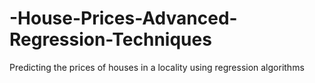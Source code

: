 # -House-Prices-Advanced-Regression-Techniques
Predicting the prices of houses in a locality using regression algorithms
